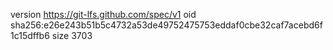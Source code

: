 version https://git-lfs.github.com/spec/v1
oid sha256:e26e243b51b5c4732a53de49752475753eddaf0cbe32caf7acebd6f1c15dffb6
size 3703
